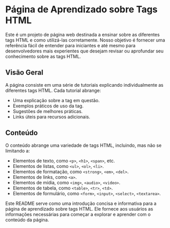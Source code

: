 # Página de Aprendizado sobre Tags HTML

Este é um projeto de página web destinada a ensinar sobre as diferentes tags HTML e como utilizá-las corretamente. Nosso objetivo é fornecer uma referência fácil de entender para iniciantes e até mesmo para desenvolvedores mais experientes que desejam revisar ou aprofundar seu conhecimento sobre as tags HTML.

## Visão Geral

A página consiste em uma série de tutoriais explicando individualmente as diferentes tags HTML. Cada tutorial abrange:

- Uma explicação sobre a tag em questão.
- Exemplos práticos de uso da tag.
- Sugestões de melhores práticas.
- Links úteis para recursos adicionais.

## Conteúdo

O conteúdo abrange uma variedade de tags HTML, incluindo, mas não se limitando a:

- Elementos de texto, como `<p>`, `<h1>`, `<span>`, etc.
- Elementos de listas, como `<ul>`, `<ol>`, `<li>`.
- Elementos de formatação, como `<strong>`, `<em>`, `<del>`.
- Elementos de links, como `<a>`.
- Elementos de mídia, como `<img>`, `<audio>`, `<video>`.
- Elementos de tabela, como `<table>`, `<tr>`, `<td>`.
- Elementos de formulário, como `<form>`, `<input>`, `<select>`, `<textarea>`.

Este README serve como uma introdução concisa e informativa para a página de aprendizado sobre tags HTML. Ele fornece aos usuários as informações necessárias para começar a explorar e aprender com o conteúdo da página.
